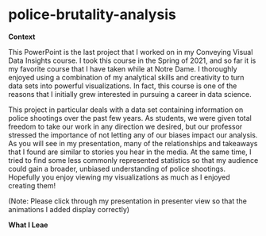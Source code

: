 # police-brutality-analysis

**Context**

This PowerPoint is the last project that I worked on in my Conveying Visual Data Insights course. I took this course in the Spring of 2021, and so far it is my favorite course that I have taken while at Notre Dame. I thoroughly enjoyed using a combination of my analytical skills and creativity to turn data sets into powerful visualizations. In fact, this course is one of the reasons that I initially grew interested in pursuing a career in data science. 

This project in particular deals with a data set containing information on police shootings over the past few years. As students, we were given total freedom to take our work in any direction we desired, but our professor stressed the importance of not letting any of our biases impact our analysis. As you will see in my presentation, many of the relationships and takeaways that I found are similar to stories you hear in the media. At the same time, I tried to find some less commonly represented statistics so that my audience could gain a broader, unbiased understanding of police shootings. Hopefully you enjoy viewing my visualizations as much as I enjoyed creating them!

(Note: Please click through my presentation in presenter view so that the animations I added display correctly)

**What I Leae**
